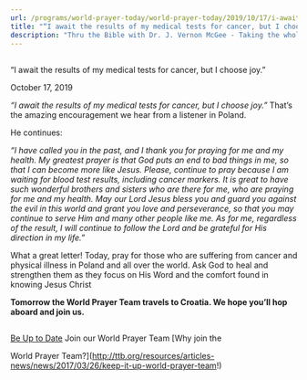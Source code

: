 ```yaml
---
url: /programs/world-prayer-today/world-prayer-today/2019/10/17/i-await-the-results-of-my-medical-tests-for-cancer-but-i-choose-joy-
title: "“I await the results of my medical tests for cancer, but I choose joy.”"
description: "Thru the Bible with Dr. J. Vernon McGee - Taking the whole Word to the whole world"
---
```







## 
 “I await the results of my medical tests for cancer, but I choose joy.”


October 17, 2019




*“I await the results of my medical tests for cancer, but I choose joy.”* That’s the amazing encouragement we hear from a listener in Poland. 


He continues:


*“I have called you in the past, and I thank you for praying for me and my health. My greatest prayer is that God puts an end to bad things in me, so that I can become more like Jesus. Please, continue to pray because I am waiting for blood test results, including cancer markers. It is great to have such wonderful brothers and sisters who are there for me, who are praying for me and my health. May our Lord Jesus bless you and guard you against the evil in this world and grant you love and perseverance, so that you may continue to serve Him and many other people like me. As for me, regardless of the result, I will continue to follow the Lord and be grateful for His direction in my life.”*


What a great letter! Today, pray for those who are suffering from cancer and physical illness in Poland and all over the world. Ask God to heal and strengthen them as they focus on His Word and the comfort found in knowing Jesus Christ


**Tomorrow the World Prayer Team travels to Croatia. We hope you’ll hop aboard and join us.** 







## 




[Be Up to Date](http://feeds.feedburner.com/WorldPrayerToday "World Prayer Today RSS Feed")
Join our World Prayer Team
[Why join the  

World Prayer Team?](http://ttb.org/resources/articles-news/news/2017/03/26/keep-it-up-world-prayer-team!)




